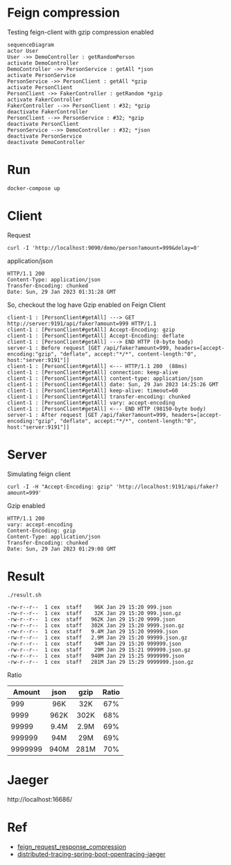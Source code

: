 # Feign compression

Testing feign-client with gzip compression enabled

```mermaid
sequenceDiagram
actor User
User ->> DemoController : getRandomPerson
activate DemoController
DemoController ->> PersonService : getAll *json
activate PersonService
PersonService ->> PersonClient : getAll *gzip
activate PersonClient
PersonClient ->> FakerController : getRandom *gzip
activate FakerController
FakerController -->> PersonClient : #32; *gzip
deactivate FakerController
PersonClient -->> PersonService : #32; *gzip
deactivate PersonClient
PersonService -->> DemoController : #32; *json
deactivate PersonService
deactivate DemoController
```

# Run
```
docker-compose up
```

# Client
Request
```
curl -I 'http://localhost:9090/demo/person?amount=999&delay=0'
```
application/json
```
HTTP/1.1 200
Content-Type: application/json
Transfer-Encoding: chunked
Date: Sun, 29 Jan 2023 01:31:28 GMT
```
So, checkout the log have Gzip enabled on Feign Client
```
client-1 : [PersonClient#getAll] ---> GET http://server:9191/api/faker?amount=999 HTTP/1.1
client-1 : [PersonClient#getAll] Accept-Encoding: gzip
client-1 : [PersonClient#getAll] Accept-Encoding: deflate
client-1 : [PersonClient#getAll] ---> END HTTP (0-byte body)
server-1 : Before request [GET /api/faker?amount=999, headers=[accept-encoding:"gzip", "deflate", accept:"*/*", content-length:"0", host:"server:9191"]]
client-1 : [PersonClient#getAll] <--- HTTP/1.1 200  (88ms)
client-1 : [PersonClient#getAll] connection: keep-alive
client-1 : [PersonClient#getAll] content-type: application/json
client-1 : [PersonClient#getAll] date: Sun, 29 Jan 2023 14:25:26 GMT
client-1 : [PersonClient#getAll] keep-alive: timeout=60
client-1 : [PersonClient#getAll] transfer-encoding: chunked
client-1 : [PersonClient#getAll] vary: accept-encoding
client-1 : [PersonClient#getAll] <--- END HTTP (98150-byte body)
server-1 : After request [GET /api/faker?amount=999, headers=[accept-encoding:"gzip", "deflate", accept:"*/*", content-length:"0", host:"server:9191"]]
```

# Server
Simulating feign client
```
curl -I -H "Accept-Encoding: gzip" 'http://localhost:9191/api/faker?amount=999'
```
Gzip enabled
```
HTTP/1.1 200
vary: accept-encoding
Content-Encoding: gzip
Content-Type: application/json
Transfer-Encoding: chunked
Date: Sun, 29 Jan 2023 01:29:08 GMT
```

# Result

```
./result.sh

-rw-r--r--  1 cex  staff    96K Jan 29 15:20 999.json
-rw-r--r--  1 cex  staff    32K Jan 29 15:20 999.json.gz
-rw-r--r--  1 cex  staff   962K Jan 29 15:20 9999.json
-rw-r--r--  1 cex  staff   302K Jan 29 15:20 9999.json.gz
-rw-r--r--  1 cex  staff   9.4M Jan 29 15:20 99999.json
-rw-r--r--  1 cex  staff   2.9M Jan 29 15:20 99999.json.gz
-rw-r--r--  1 cex  staff    94M Jan 29 15:20 999999.json
-rw-r--r--  1 cex  staff    29M Jan 29 15:21 999999.json.gz
-rw-r--r--  1 cex  staff   940M Jan 29 15:25 9999999.json
-rw-r--r--  1 cex  staff   281M Jan 29 15:29 9999999.json.gz
```
Ratio

| Amount  | json | gzip  | Ratio |
|---------|:----:|:-----:|:-----:|
| 999     | 96K  |  32K  |  67%  |
| 9999    | 962K | 302K  |  68%  |
| 99999   | 9.4M | 2.9M  |  69%  |
| 999999  | 94M  |  29M  |  69%  |
| 9999999 | 940M | 281M  |  70%  |


# Jaeger

http://localhost:16686/


# Ref
* [feign_request_response_compression](https://cloud.spring.io/spring-cloud-netflix/multi/multi_spring-cloud-feign.html#_feign_request_response_compression)
* [distributed-tracing-spring-boot-opentracing-jaeger](https://refactorfirst.com/distributed-tracing-spring-boot-opentracing-jaeger.html)